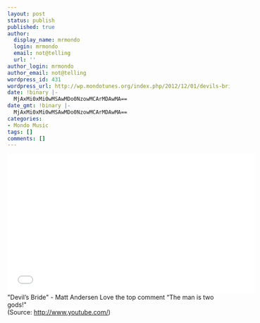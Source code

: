 ```yaml
---
layout: post
status: publish
published: true
author:
  display_name: mrmondo
  login: mrmondo
  email: not@telling
  url: ''
author_login: mrmondo
author_email: not@telling
wordpress_id: 431
wordpress_url: http://wp.mondotunes.org/index.php/2012/12/01/devils-bride-matt-andersen-love-the-top/
date: !binary |-
  MjAxMi0xMi0wMSAwMDo0NzowMCArMDAwMA==
date_gmt: !binary |-
  MjAxMi0xMi0wMSAwMDo0NzowMCArMDAwMA==
categories:
- Mondo Music
tags: []
comments: []
---
```

<iframe width="560" height="315" src="//www.youtube.com/embed/noYnK9KZXAA" frameborder="0"> </iframe>
"Devil&#8217;s Bride" - Matt Andersen
Love the top comment &#8220;The man is two gods!"
<div class="attribution">(<span>Source:</span> <a href="http://www.youtube.com/">http://www.youtube.com/</a>)</div>
